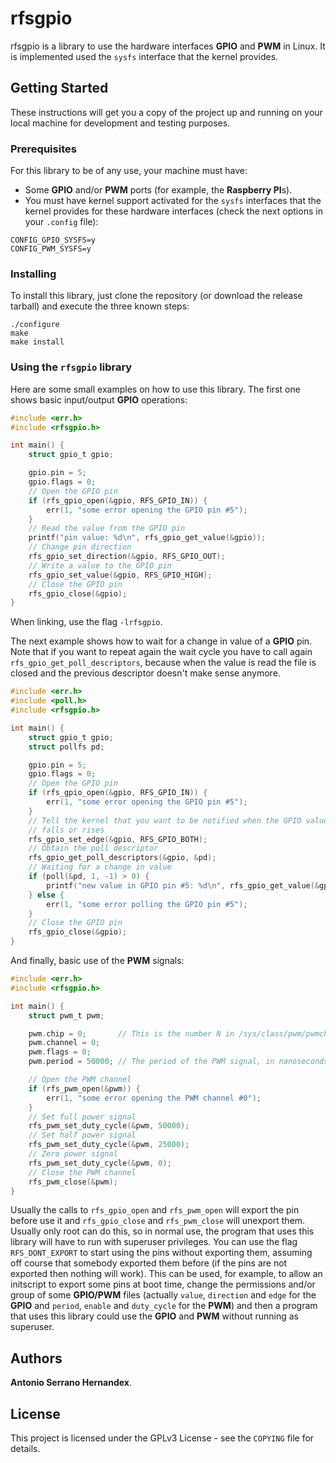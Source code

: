 
# rfsgpio

rfsgpio is a library to use the hardware interfaces **GPIO** and **PWM** in
Linux. It is implemented used the `sysfs` interface that the kernel provides.

## Getting Started

These instructions will get you a copy of the project up and running on your
local machine for development and testing purposes.

### Prerequisites

For this library to be of any use, your machine must have:

* Some **GPIO** and/or **PWM** ports (for example, the **Raspberry PI**s).
* You must have kernel support activated for the `sysfs` interfaces that the
  kernel provides for these hardware interfaces (check the next options in
  your `.config` file):

```
CONFIG_GPIO_SYSFS=y
CONFIG_PWM_SYSFS=y
```

### Installing

To install this library, just clone the repository (or download the release
tarball) and execute the three known steps:

```
./configure
make
make install
```

### Using the `rfsgpio` library

Here are some small examples on how to use this library. The first one shows
basic input/output **GPIO** operations:

```c
#include <err.h>
#include <rfsgpio.h>

int main() {
    struct gpio_t gpio;

    gpio.pin = 5;
    gpio.flags = 0;
    // Open the GPIO pin
    if (rfs_gpio_open(&gpio, RFS_GPIO_IN)) {
        err(1, "some error opening the GPIO pin #5");
    }
    // Read the value from the GPIO pin
    printf("pin value: %d\n", rfs_gpio_get_value(&gpio));
    // Change pin direction
    rfs_gpio_set_direction(&gpio, RFS_GPIO_OUT);
    // Write a value to the GPIO pin
    rfs_gpio_set_value(&gpio, RFS_GPIO_HIGH);
    // Close the GPIO pin
    rfs_gpio_close(&gpio);
}

```

When linking, use the flag `-lrfsgpio`.

The next example shows how to wait for a change in value of a **GPIO** pin.
Note that if you want to repeat again the wait cycle you have to call again
`rfs_gpio_get_poll_descriptors`, because when the value is read the file is
closed and the previous descriptor doesn't make sense anymore.

```c
#include <err.h>
#include <poll.h>
#include <rfsgpio.h>

int main() {
    struct gpio_t gpio;
    struct pollfs pd;

    gpio.pin = 5;
    gpio.flags = 0;
    // Open the GPIO pin
    if (rfs_gpio_open(&gpio, RFS_GPIO_IN)) {
        err(1, "some error opening the GPIO pin #5");
    }
    // Tell the kernel that you want to be notified when the GPIO value
    // falls or rises
    rfs_gpio_set_edge(&gpio, RFS_GPIO_BOTH);
    // Obtain the poll descriptor
    rfs_gpio_get_poll_descriptors(&gpio, &pd);
    // Waiting for a change in value
    if (poll(&pd, 1, -1) > 0) {
        printf("new value in GPIO pin #5: %d\n", rfs_gpio_get_value(&gpio));
    } else {
        err(1, "some error polling the GPIO pin #5");
    }
    // Close the GPIO pin
    rfs_gpio_close(&gpio);
}

```

And finally, basic use of the **PWM** signals:

```c
#include <err.h>
#include <rfsgpio.h>

int main() {
    struct pwm_t pwm;

    pwm.chip = 0;       // This is the number N in /sys/class/pwm/pwmchipN
    pwm.channel = 0;
    pwm.flags = 0;
    pwm.period = 50000; // The period of the PWM signal, in nanoseconds

    // Open the PWM channel
    if (rfs_pwm_open(&pwm)) {
        err(1, "some error opening the PWM channel #0");
    }
    // Set full power signal
    rfs_pwm_set_duty_cycle(&pwm, 50000);
    // Set half power signal
    rfs_pwm_set_duty_cycle(&pwm, 25000);
    // Zero power signal
    rfs_pwm_set_duty_cycle(&pwm, 0);
    // Close the PWM channel
    rfs_pwm_close(&pwm);
}
```

Usually the calls to `rfs_gpio_open` and `rfs_pwm_open` will export the pin
before use it and `rfs_gpio_close` and `rfs_pwm_close` will unexport them.
Usually only root can do this, so in normal use, the program that uses this
library will have to run with superuser privileges. You can use the flag
`RFS_DONT_EXPORT` to start using the pins without exporting them, assuming
off course that somebody exported them before (if the pins are not exported
then nothing will work). This can be used, for example, to allow an initscript
to export some pins at boot time, change the permissions and/or group of some
**GPIO/PWM** files (actually `value`, `direction` and `edge` for the **GPIO**
and `period`, `enable` and `duty_cycle` for the **PWM**) and then a program
that uses this library could use the **GPIO** and **PWM** without running as
superuser.

## Authors

**Antonio Serrano Hernandex**.

## License

This project is licensed under the GPLv3 License - see the `COPYING` file for
details.

